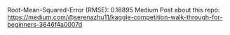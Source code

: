 Root-Mean-Squared-Error (RMSE): 0.18895
Medium Post about this repo: https://medium.com/@serenazhu11/kaggle-competition-walk-through-for-beginners-3646f4a0007d
